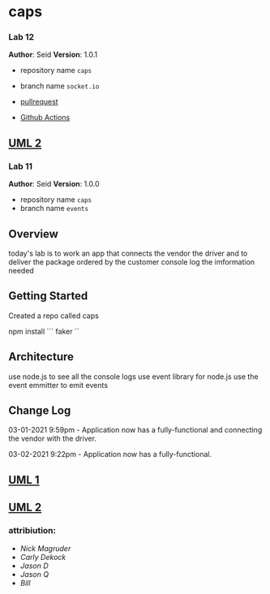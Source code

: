 # caps

### Lab 12


**Author**: Seid
**Version**: 1.0.1 


* repository name ``` caps ```

* branch name ``` socket.io  ```


*  [pullrequest](https://github.com/Seidomo/caps/pull/4)

*  [Github Actions](https://github.com/Seidomo/caps/actions)


## [UML 2](./assets/lab12.png)



### Lab 11


**Author**: Seid
**Version**: 1.0.0 


* repository name ``` caps ```
* branch name ``` events ```


## Overview
 today's lab is to work an app that connects the vendor the driver and to deliver the package ordered by the customer console log the imformation needed

## Getting Started

Created a repo called caps 

npm install ``` faker ``


## Architecture
use node.js to see all the console logs
use event library for node.js
use the event emmitter to emit events

## Change Log

03-01-2021 9:59pm - Application now has a fully-functional and connecting the vendor with the driver.

03-02-2021 9:22pm - Application now has a fully-functional.


## [UML 1](./assets/lab11.png)

## [UML 2](./assets/lab12.png)



### attribiution:

- *Nick Magruder*
- *Carly Dekock*
- *Jason D*
- *Jason Q*
- *Bill*
